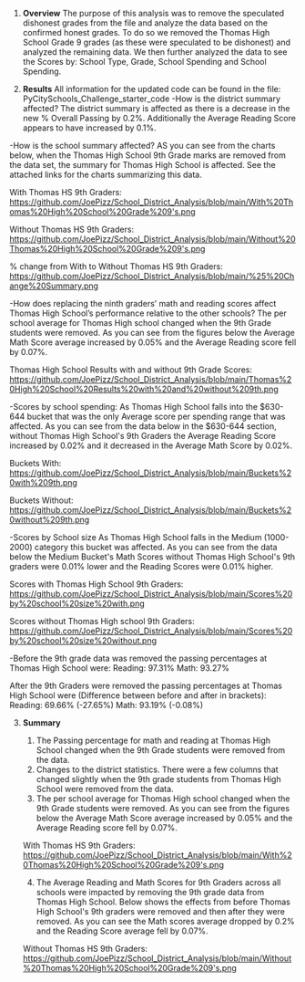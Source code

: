 1. **Overview**
The purpose of this analysis was to remove the speculated dishonest grades from the file and analyze the data based on the confirmed honest grades. To do so we removed the Thomas High School Grade 9 grades (as these were speculated to be dishonest) and analyzed the remaining data.
We then further analyzed the data to see the Scores by: School Type, Grade, School Spending and School Spending.

2. **Results**
All information for the updated code can be found in the file: PyCitySchools_Challenge_starter_code
-How is the district summary affected?
The district summary is affected as there is a decrease in the new % Overall Passing by 0.2%. Additionally the Average Reading Score appears to have increased by 0.1%.

-How is the school summary affected?
AS you can see from the charts below, when the Thomas High School 9th Grade marks are removed from the data set, the summary for Thomas High School is affected. See the attached links for the charts summarizing this data.

With Thomas HS 9th Graders: <https://github.com/JoePizz/School_District_Analysis/blob/main/With%20Thomas%20High%20School%20Grade%209's.png>

Without Thomas HS 9th Graders: <https://github.com/JoePizz/School_District_Analysis/blob/main/Without%20Thomas%20High%20School%20Grade%209's.png>

% change from With to Without Thomas HS 9th Graders: <https://github.com/JoePizz/School_District_Analysis/blob/main/%25%20Change%20Summary.png>


-How does replacing the ninth graders’ math and reading scores affect Thomas High School’s performance relative to the other schools?
The per school average for Thomas High school changed when the 9th Grade students were removed. As you can see from the figures below the Average Math Score average increased by 0.05% and the Average Reading score fell by 0.07%.

Thomas High School Results with and without 9th Grade Scores: <https://github.com/JoePizz/School_District_Analysis/blob/main/Thomas%20High%20School%20Results%20with%20and%20without%209th.png>

-Scores by school spending:
As Thomas High School falls into the $630-644 bucket that was the only Average score per spending range that was affected.
As you can see from the data below in the $630-644 section, without Thomas High School's 9th Graders the Average Reading Score increased by 0.02% and it decreased in the Average Math Score by 0.02%.

Buckets With: <https://github.com/JoePizz/School_District_Analysis/blob/main/Buckets%20with%209th.png>

Buckets Without: <https://github.com/JoePizz/School_District_Analysis/blob/main/Buckets%20without%209th.png>

-Scores by School size
As Thomas High School falls in the Medium (1000-2000) category this bucket was affected. As you can see from the data below the Medium Bucket's Math Scores without Thomas High School's 9th graders were 0.01% lower and the Reading Scores were 0.01% higher.

Scores with Thomas High School 9th Graders: <https://github.com/JoePizz/School_District_Analysis/blob/main/Scores%20by%20school%20size%20with.png>

Scores without Thomas High school 9th Graders: <https://github.com/JoePizz/School_District_Analysis/blob/main/Scores%20by%20school%20size%20without.png>


-Before the 9th grade data was removed the passing percentages at Thomas High School were:
Reading: 97.31%
Math: 93.27%

After the 9th Graders were removed the passing percentages at Thomas High School were (Difference between before and after in brackets):
Reading: 69.66% (-27.65%)
Math: 93.19% (-0.08%)

3. **Summary**
	1. The Passing percentage for math and reading at Thomas High School changed when the 9th Grade students were removed from the data.
	2. Changes to the district statistics. There were a few columns that changed slightly when the 9th grade students from Thomas High School were removed from the data.
	3. The per school average for Thomas High school changed when the 9th Grade students were removed. As you can see from the figures below the Average Math Score average 	increased by 0.05% and the Average Reading score fell by 0.07%.

	With Thomas HS 9th Graders: <https://github.com/JoePizz/School_District_Analysis/blob/main/With%20Thomas%20High%20School%20Grade%209's.png>

	4. The Average Reading and Math Scores for 9th Graders across all schools were impacted by removing the 9th grade data from Thomas High School.
	Below shows the effects from before Thomas High School's 9th graders were removed and then after they were removed. As you can see the Math scores average dropped by 		0.2% and the Reading Score average fell by 0.07%.

	Without Thomas HS 9th Graders: <https://github.com/JoePizz/School_District_Analysis/blob/main/Without%20Thomas%20High%20School%20Grade%209's.png>
